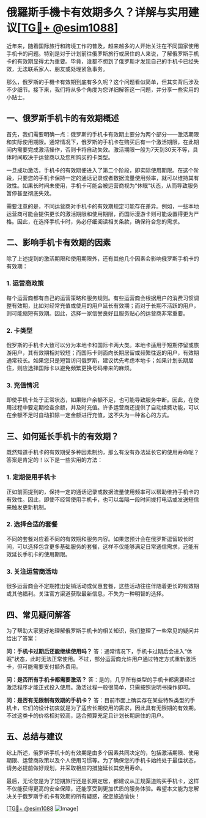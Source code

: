 # 俄羅斯手機卡有效期多久？详解与实用建议[[TG💪+ @esim1088](https://t.me/s/esim1088)]

近年来，随着国际旅行和跨境工作的普及，越来越多的人开始关注在不同国家使用手机卡的问题。特别是对于计划前往俄罗斯旅行或居住的人来说，了解俄罗斯手机卡的有效期显得尤为重要。毕竟，谁都不想到了俄罗斯才发现自己的手机卡已经失效，无法联系家人、朋友或处理紧急事务。

那么，俄罗斯的手機卡有效期到底有多久呢？这个问题看似简单，但其实背后涉及不少细节。接下来，我们将从多个角度为您详细解答这一问题，并分享一些实用的小贴士。

## 一、俄罗斯手机卡的有效期概述

首先，我们需要明确一点：俄罗斯的手机卡有效期主要分为两个部分——激活期限和实际使用期限。通常情况下，俄罗斯的手机卡在购买后有一个激活期限，在此期间内需要完成激活操作，否则卡将自动失效。激活期限一般为7天到30天不等，具体时间取决于运营商以及您所购买的卡类型。

一旦成功激活，手机卡的有效期便进入了第二个阶段，即实际使用期限。在这个阶段，只要您的手机卡保持一定的通话记录或者数据流量使用频率，就可以维持其有效性。如果长时间未使用，手机卡可能会被运营商视为“休眠”状态，从而导致服务暂停甚至彻底失效。

需要注意的是，不同运营商对手机卡的有效期规定可能存在差异。例如，一些本地运营商可能会提供更长的激活期限和使用期限，而国际漫游卡则可能设置得更为严格。因此，在选择手机卡时，务必仔细阅读相关条款，确保符合您的需求。

## 二、影响手机卡有效期的因素

除了上述提到的激活期限和使用期限外，还有其他几个因素会影响俄罗斯手机卡的有效期：

### 1. **运营商政策**
每个运营商都有自己的运营策略和服务规则。有些运营商会根据用户的消费习惯调整有效期，比如对经常充值或使用的用户延长有效期；而对于长期不活跃的用户，则可能缩短有效期。因此，选择一家信誉良好且服务贴心的运营商非常重要。

### 2. **卡类型**
俄罗斯的手机卡大致可以分为本地卡和国际卡两大类。本地卡适用于短期停留或旅游用户，其有效期相对较短；而国际卡则面向长期居留或频繁往返的用户，有效期通常较长。如果您只是短暂访问俄罗斯，建议优先考虑本地卡；如果计划长期居住，则应选择国际卡以避免频繁更换号码带来的麻烦。

### 3. **充值情况**
即使手机卡处于正常状态，如果账户余额不足，也可能导致服务中断。因此，在使用过程中要定期检查余额，并及时充值。许多运营商还提供了自动续费功能，可以在余额不足时自动扣除一定金额进行充值，这不失为一种省心的方式。

## 三、如何延长手机卡的有效期？

既然知道手机卡的有效期受多种因素制约，那么有没有办法延长它的使用寿命呢？答案是肯定的！以下是一些实用的方法：

### 1. **定期使用手机卡**
正如前面提到的，保持一定的通话记录或数据流量使用频率可以帮助维持手机卡的有效性。因此，即使不经常使用手机卡，也可以每隔一段时间拨打电话或发送短信来触发更新机制。

### 2. **选择合适的套餐**
不同的套餐对应着不同的有效期和服务内容。如果您预计会在俄罗斯逗留较长时间，可以选择包含更多基础服务的套餐，这样不仅能够满足日常通信需求，还能有效延长手机卡的使用期限。

### 3. **关注运营商活动**
很多运营商会不定期推出促销活动或优惠套餐，这些活动往往伴随着更长的有效期或其他福利。关注官方渠道获取最新信息，不失为一种明智的选择。

## 四、常见疑问解答

为了帮助大家更好地理解俄罗斯手机卡的相关知识，我们整理了一些常见的疑问并给出了答案：

**问：手机卡过期后还能继续使用吗？**
答：通常情况下，手机卡过期后会进入“休眠”状态，此时无法正常使用。不过，部分运营商允许用户通过特定方式重新激活卡，但可能需要支付额外费用。

**问：是否所有手机卡都需要激活？**
答：是的，几乎所有类型的手机卡都需要经过激活程序才能正式投入使用。激活过程一般很简单，只需按照说明书操作即可。

**问：是否有无限制有效期的手机卡？**
答：目前市面上确实存在某些特殊类型的手机卡，它们的设计初衷就是为了适应长期使用的需求，因此具有无限期的有效期。不过这类卡的价格相对较高，适合预算充足且计划长期居住的用户。

## 五、总结与建议

综上所述，俄罗斯手机卡的有效期是由多个因素共同决定的，包括激活期限、使用期限、运营商政策以及个人使用习惯等。为了确保您的手机卡始终处于最佳状态，请务必提前做好规划，并采取相应的措施延长其使用寿命。

最后，无论您是为了短期旅行还是长期定居，都建议从正规渠道购买手机卡，这样不仅能获得更高的安全保障，还能享受到更加优质的服务体验。希望本文能为您解决关于俄罗斯手机卡有效期的所有疑惑，祝您旅途愉快！

[[TG💪+ @esim1088](https://t.me/s/esim1088) ![Image](https://i.postimg.cc/4NQfJmqS/Snipaste-2025-05-13-00-14-12.png)]